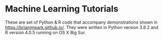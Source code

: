# Machine Learning Tutorials

These are set of Python & R code that accompany demonstrations shown in https://brianjmpark.github.io/. They were written in Python version 3.8.2 and R version 4.0.5 running on OS X Big Sur.
